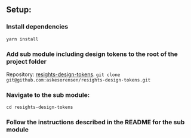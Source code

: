 ## Setup:

### Install dependencies
`yarn install`

### Add sub module including design tokens to the root of the project folder
Repository: [resights-design-tokens](https://github.com/askesorensen/resights-design-tokens).
`git clone git@github.com:askesorensen/resights-design-tokens.git`

### Navigate to the sub module: 
`cd resights-design-tokens`

### Follow the instructions described in the README for the sub module
